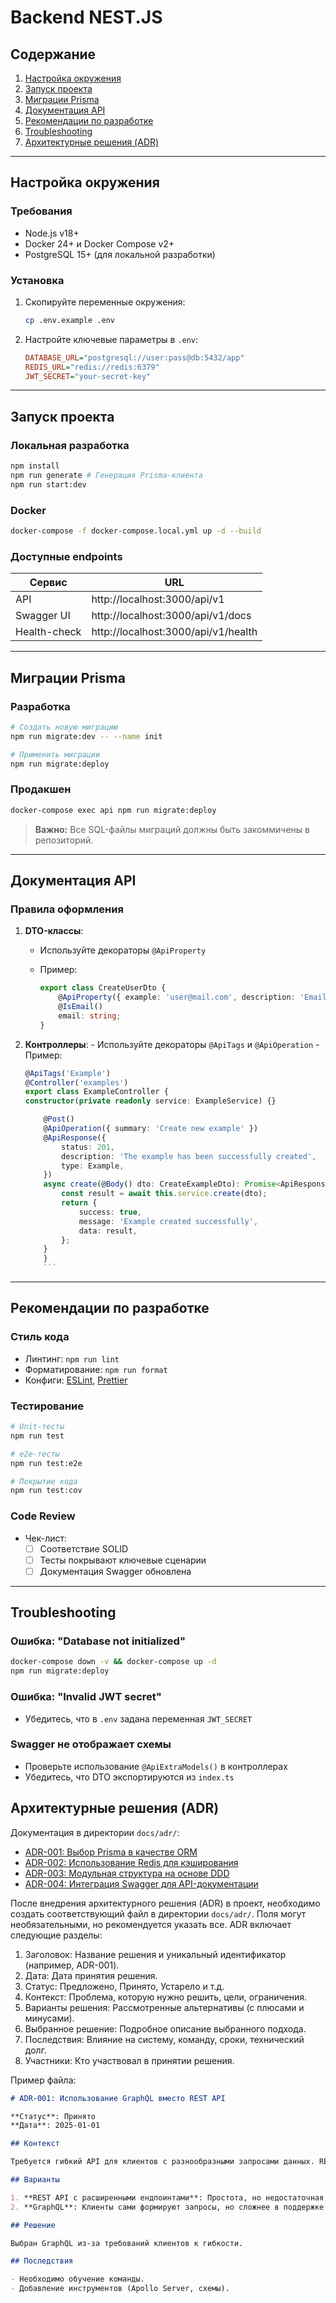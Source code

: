 # Backend NEST.JS

## Содержание

1. [Настройка окружения](#настройка-окружения)
2. [Запуск проекта](#запуск-проекта)
3. [Миграции Prisma](#миграции-prisma)
4. [Документация API](#документация-api)
5. [Рекомендации по разработке](#рекомендации-по-разработке)
6. [Troubleshooting](#troubleshooting)
7. [Архитектурные решения (ADR)](#архитектурные-решения-adr)

---

## Настройка окружения

### Требования

- Node.js v18+
- Docker 24+ и Docker Compose v2+
- PostgreSQL 15+ (для локальной разработки)

### Установка

1. Скопируйте переменные окружения:

    ```bash
    cp .env.example .env
    ```

2. Настройте ключевые параметры в `.env`:

    ```ini
    DATABASE_URL="postgresql://user:pass@db:5432/app"
    REDIS_URL="redis://redis:6379"
    JWT_SECRET="your-secret-key"
    ```

---

## Запуск проекта

### Локальная разработка

```bash
npm install
npm run generate # Генерация Prisma-клиента
npm run start:dev
```

### Docker

```bash
docker-compose -f docker-compose.local.yml up -d --build
```

### Доступные endpoints

| Сервис       | URL                                 |
| ------------ | ----------------------------------- |
| API          | http://localhost:3000/api/v1        |
| Swagger UI   | http://localhost:3000/api/v1/docs   |
| Health-check | http://localhost:3000/api/v1/health |

---

## Миграции Prisma

### Разработка

```bash
# Создать новую миграцию
npm run migrate:dev -- --name init

# Применить миграции
npm run migrate:deploy
```

### Продакшен

```bash
docker-compose exec api npm run migrate:deploy
```

> **Важно:** Все SQL-файлы миграций должны быть закоммичены в репозиторий.

---

## Документация API

### Правила оформления

1. **DTO-классы**:

    - Используйте декораторы `@ApiProperty`
    - Пример:

        ```typescript
        export class CreateUserDto {
            @ApiProperty({ example: 'user@mail.com', description: 'Email' })
            @IsEmail()
            email: string;
        }
        ```

2. **Контроллеры**: - Используйте декораторы `@ApiTags` и `@ApiOperation` - Пример:

    ````typescript
    @ApiTags('Example')
    @Controller('examples')
    export class ExampleController {
    constructor(private readonly service: ExampleService) {}

        @Post()
        @ApiOperation({ summary: 'Create new example' })
        @ApiResponse({
            status: 201,
            description: 'The example has been successfully created',
            type: Example,
        })
        async create(@Body() dto: CreateExampleDto): Promise<ApiResponseDto<Example>> {
            const result = await this.service.create(dto);
            return {
                success: true,
                message: 'Example created successfully',
                data: result,
            };
        }
        }
        ```
    ````

---

## Рекомендации по разработке

### Стиль кода

- Линтинг: `npm run lint`
- Форматирование: `npm run format`
- Конфиги: [ESLint](eslint.config.mjs), [Prettier](.prettierrc)

### Тестирование

```bash
# Unit-тесты
npm run test

# e2e-тесты
npm run test:e2e

# Покрытие кода
npm run test:cov
```

### Code Review

- Чек-лист:
    - [ ] Соответствие SOLID
    - [ ] Тесты покрывают ключевые сценарии
    - [ ] Документация Swagger обновлена

---

## Troubleshooting

### Ошибка: "Database not initialized"

```bash
docker-compose down -v && docker-compose up -d
npm run migrate:deploy
```

### Ошибка: "Invalid JWT secret"

- Убедитесь, что в `.env` задана переменная `JWT_SECRET`

### Swagger не отображает схемы

- Проверьте использование `@ApiExtraModels()` в контроллерах
- Убедитесь, что DTO экспортируются из `index.ts`

## Архитектурные решения (ADR)

Документация в директории `docs/adr/`:

- [ADR-001: Выбор Prisma в качестве ORM](docs/adr/001-prisma-as-orm.md)
- [ADR-002: Использование Redis для кэширования](docs/adr/002-using-redis-for-caching.md)
- [ADR-003: Модульная структура на основе DDD](docs/adr/003-ddd-modular-architecture.md)
- [ADR-004: Интеграция Swagger для API-документации](docs/adr/004-swagger-integration.md)

После внедрения архитектурного решения (ADR) в проект, необходимо создать соответствующий файл в директории `docs/adr/`. Поля могут необязательными, но рекомендуется указать все.
ADR включает следующие разделы:

1. Заголовок: Название решения и уникальный идентификатор (например, ADR-001).
2. Дата: Дата принятия решения.
3. Статус: Предложено, Принято, Устарело и т.д.
4. Контекст: Проблема, которую нужно решить, цели, ограничения.
5. Варианты решения: Рассмотренные альтернативы (с плюсами и минусами).
6. Выбранное решение: Подробное описание выбранного подхода.
7. Последствия: Влияние на систему, команду, сроки, технический долг.
8. Участники: Кто участвовал в принятии решения.

Пример файла:

```markdown
# ADR-001: Использование GraphQL вместо REST API

**Статус**: Принято  
**Дата**: 2025-01-01

## Контекст

Требуется гибкий API для клиентов с разнообразными запросами данных. REST API приводит к over-fetching и under-fetching.

## Варианты

1. **REST API с расширенными ендпоинтами**: Простота, но недостаточная гибкость.
2. **GraphQL**: Клиенты сами формируют запросы, но сложнее в поддержке.

## Решение

Выбран GraphQL из-за требований клиентов к гибкости.

## Последствия

- Необходимо обучение команды.
- Добавление инструментов (Apollo Server, схемы).
```
